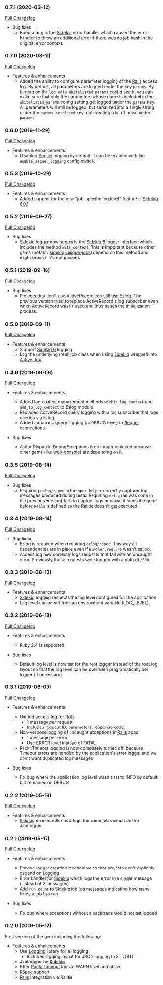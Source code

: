 ### 0.7.1 (2020-03-12)

[Full Changelog](https://github.com/emartech/ezlog/compare/v0.7.0...v0.7.1)

* Bug fixes
  * Fixed a bug in the [Sidekiq](https://github.com/mperham/sidekiq) error handler which caused the error handler
    to throw an additional error if there was no job hash in the original error context.

### 0.7.0 (2020-03-11)

[Full Changelog](https://github.com/emartech/ezlog/compare/v0.6.0...v0.7.0)

* Features & enhancements
  * Added the ability to configure parameter logging of the [Rails](https://rubyonrails.org/) access log.
    By default, all parameters are logged under the key `params`. By turning on the `log_only_whitelisted_params`
    config swith, you can make sure that only the parameters whose name is included in the `whitelisted_params`
    config setting get logged under the `params` key. All parameters will still be logged, but serialized into a
    single string under the `params_seralized` key, not creating a lot of noise under `params`.

### 0.6.0 (2019-11-29)

[Full Changelog](https://github.com/emartech/ezlog/compare/v0.5.3...v0.6.0)

* Features & enhancements
  * Disabled [Sequel](https://sequel.jeremyevans.net/) logging by default. It can be enabled with the
    `enable_sequel_logging` config switch.

### 0.5.3 (2019-10-29)

[Full Changelog](https://github.com/emartech/ezlog/compare/v0.5.2...v0.5.3)

* Features & enhancements
  * Added support for the new "job-specific log level" feature in [Sidekiq 6.0.1](https://github.com/mperham/sidekiq)

### 0.5.2 (2019-09-27)

[Full Changelog](https://github.com/emartech/ezlog/compare/v0.5.1...v0.5.2)

* Bug fixes
  * [Sidekiq](https://github.com/mperham/sidekiq) logger now supports the [Sidekiq 6](https://github.com/mperham/sidekiq) 
    logger interface which includes the method `with_context`. This is important because other gems 
    (notably [sidekiq-unique-jobs](https://github.com/mhenrixon/sidekiq-unique-jobs)) depend on this method 
    and might break if it's not present.

### 0.5.1 (2019-09-16)

[Full Changelog](https://github.com/emartech/ezlog/compare/v0.5.0...v0.5.1)

* Bug fixes
  * Projects that don't use ActiveRecord can still use Ezlog. The previous version tried to replace ActiveRecord's
    log subscriber even when ActiveRecord wasn't used and thus halted the initialization process.

### 0.5.0 (2019-09-11)

[Full Changelog](https://github.com/emartech/ezlog/compare/v0.4.0...v0.5.0)

* Features & enhancements
  * Support [Sidekiq 6](https://github.com/mperham/sidekiq) logging
  * Log the underlying (real) job class when using [Sidekiq](https://github.com/mperham/sidekiq) wrapped into
    [Active Job](https://github.com/rails/rails/tree/master/activejob)


### 0.4.0 (2019-09-06)

[Full Changelog](https://github.com/emartech/ezlog/compare/v0.3.5...v0.4.0)

* Features & enhancements
  * Added log context management methods `within_log_context` and `add_to_log_context` to Ezlog module.
  * Replaced ActiveRecord query logging with a log subscriber that logs queries via Ezlog.
  * Added automatic query logging (at DEBUG level) to [Sequel](https://sequel.jeremyevans.net/) connections.
  
* Bug fixes
  * ActionDispatch::DebugExceptions is no longer replaced because other gems 
    (like [web-console](https://github.com/rails/web-console)) are depending on it.

### 0.3.5 (2019-08-14)

[Full Changelog](https://github.com/emartech/ezlog/compare/v0.3.4...v0.3.5)

* Bug fixes
  * Requiring `ezlog/rspec` in the `spec_helper` correctly captures log messages produced during tests. Requiring
    `ezlog` (as was done in the previous version) fails to capture logs because it loads the gem before `Rails` is 
    defined so the Railtie doesn't get executed.

### 0.3.4 (2019-08-14)

[Full Changelog](https://github.com/emartech/ezlog/compare/v0.3.3...v0.3.4)

* Bug fixes
  * Ezlog is required when requiring `ezlog/rspec`. This way all dependencies are in place even if `Bundler.require` 
    wasn't called.
  * Access log now correctly logs requests that fail with an uncaught error. Previously these requests were logged
    with a path of `/500`.

### 0.3.3 (2019-08-10)

[Full Changelog](https://github.com/emartech/ezlog/compare/v0.3.2...v0.3.3)

* Features & enhancements
  * [Sidekiq](https://github.com/mperham/sidekiq) logging respects the log level configured for the application.
  * Log level can be set from an environment variable (LOG_LEVEL).

### 0.3.2 (2019-06-18)

[Full Changelog](https://github.com/emartech/ezlog/compare/v0.3.1...v0.3.2)

* Features & enhancements
  * Ruby 2.4 is supported

* Bug fixes
  * Default log level is now set for the root logger instead of the root log layout so that the log level can be 
    overriden programatically per logger (if necessary) 

### 0.3.1 (2019-06-09)

[Full Changelog](https://github.com/emartech/ezlog/compare/v0.2.2...v0.3.1)

* Features & enhancements
  * Unified access log for [Rails](https://rubyonrails.org/)
    * 1 message per request
    * Includes request ID, parameters, response code
  * Non-verbose logging of uncaught exceptions in [Rails](https://rubyonrails.org/) apps
    * 1 message per error
    * Use ERROR level instead of FATAL
  * [Rack::Timeout](https://github.com/heroku/rack-timeout) logging is now completely turned off, because Timeout errors 
    are handled by the application's error logger and we don't want duplicated log messages 

* Bug fixes
  * Fix bug where the application log level wasn't set to INFO by default but remained on DEBUG

### 0.2.2 (2019-05-19)

[Full Changelog](https://github.com/emartech/ezlog/compare/v0.2.1...v0.2.2)

* Features & enhancements
  * [Sidekiq](https://github.com/mperham/sidekiq) error handler now logs the same job context as the JobLogger

### 0.2.1 (2019-05-17)

[Full Changelog](https://github.com/emartech/ezlog/compare/v0.2.0...v0.2.1)

* Features & enhancements
  * Provide logger creation mechanism so that projects don't explicitly depend on [Logging](https://github.com/TwP/logging)
  * Error handler for [Sidekiq](https://github.com/mperham/sidekiq) which logs the error in a single message (instead of 3 messages)
  * Add `run_count` to [Sidekiq](https://github.com/mperham/sidekiq) job log messages indicating how many times a job has run

* Bug fixes
  * Fix bug where exceptions without a backtrace would not get logged

### 0.2.0 (2019-05-12)

First version of the gem including the following:

* Features & enhancements
  * Use [Logging](https://github.com/TwP/logging) library for all logging
    * Includes logging layout for JSON logging to STDOUT
  * JobLogger for [Sidekiq](https://github.com/mperham/sidekiq)
  * Filter [Rack::Timeout](https://github.com/heroku/rack-timeout) logs to WARN level and above
  * [RSpec](https://rspec.info/) support
  * [Rails](https://rubyonrails.org/) integration via Railtie
